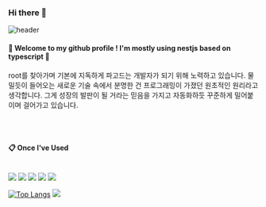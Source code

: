 ### Hi there 👋
![header](https://capsule-render.vercel.app/api?type=Waving&text=Backend)

####  :wave: Welcome to my github profile ! I'm mostly using nestjs based on typescript 🫶

root를 찾아가며 기본에 지독하게 파고드는 개발자가 되기 위해 노력하고 있습니다. 물밀듯이 들어오는 새로운 기술 속에서 분명한 건 프로그래밍이 가졌던 원초적인 원리라고 생각합니다. 그게 성장의 발판이 될 거라는 믿음을 가지고 자동화하듯 꾸준하게 밀어붙이며 걸어가고 있습니다.
  
 <br/>
 <br/>
  
####  :clipboard: Once I've Used 
  
 <br/>
<img src="https://img.shields.io/badge/NESTJS-F80000?style=for-the-badge&logo=nestjs&logoColor=black">
<img src="https://img.shields.io/badge/TypeScript-007396?style=for-the-badge&logo=typescript&logoColor=black">
<img src="https://img.shields.io/badge/MySQL-4479A1?style=for-the-badge&logo=MYSQL&logoColor=black">
<img src="https://img.shields.io/badge/Prisma-2C2255?style=for-the-badge&logo=prisma&logoColor=black">
<img src="https://img.shields.io/badge/Redis-F70000?style=for-the-badge&logo=redis&logoColor=black">

  <br/>
  
[![Top Langs](https://github-readme-stats.vercel.app/api/top-langs/?username=chanoking&layout=compact)](https://github.com/chanoking/github-readme-stats)
	<img src="https://github-readme-stats.vercel.app/api?username=chanoking&show_icons=true">  



<!--
**chanoking/chanoking** is a ✨ _special_ ✨ repository because its `README.md` (this file) appears on your GitHub profile.

Here are some ideas to get you started:

- 🔭 I’m currently working on ...
- 🌱 I’m currently learning ...
- 👯 I’m looking to collaborate on ...
- 🤔 I’m looking for help with ...
- 💬 Ask me about ...
- 📫 How to reach me: ...
- 😄 Pronouns: ...
- ⚡ Fun fact: ...
-->
